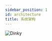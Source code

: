 ```yaml
---
sidebar_position: 1
id: architecture
title: 系统架构
---
```


![Dinky](http://pic.dinky.org.cn/dinky/docs/zh-CN/concept_architecture/architecture/dinky.png)
